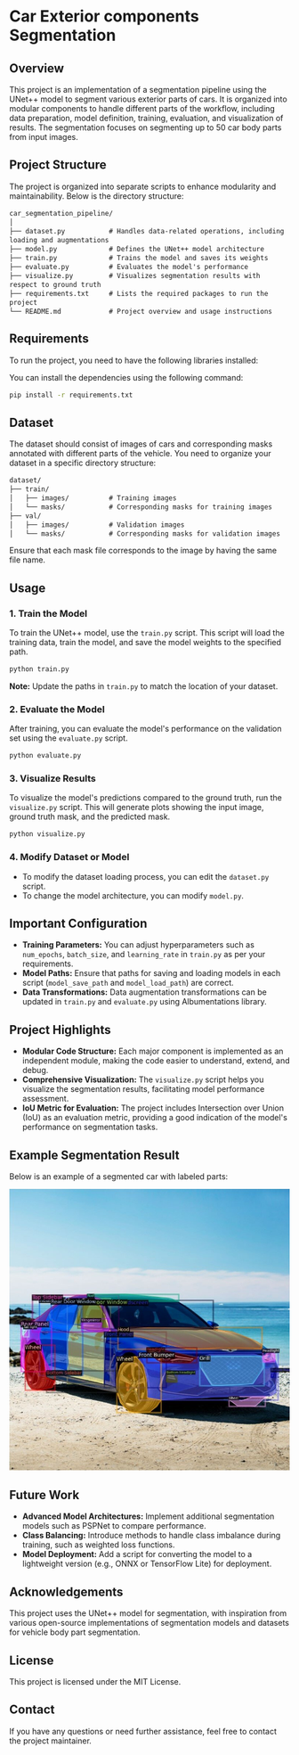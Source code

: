 
# Car Exterior components Segmentation 

## Overview
This project is an implementation of a segmentation pipeline using the UNet++ model to segment various exterior parts of cars. It is organized into modular components to handle different parts of the workflow, including data preparation, model definition, training, evaluation, and visualization of results. The segmentation focuses on segmenting up to 50 car body parts from input images.

## Project Structure
The project is organized into separate scripts to enhance modularity and maintainability. Below is the directory structure:

```
car_segmentation_pipeline/
│
├── dataset.py           # Handles data-related operations, including loading and augmentations
├── model.py             # Defines the UNet++ model architecture
├── train.py             # Trains the model and saves its weights
├── evaluate.py          # Evaluates the model's performance
├── visualize.py         # Visualizes segmentation results with respect to ground truth
├── requirements.txt     # Lists the required packages to run the project
└── README.md            # Project overview and usage instructions
```

## Requirements
To run the project, you need to have the following libraries installed:

You can install the dependencies using the following command:

```bash
pip install -r requirements.txt
```

## Dataset
The dataset should consist of images of cars and corresponding masks annotated with different parts of the vehicle. You need to organize your dataset in a specific directory structure:

```
dataset/
├── train/
│   ├── images/          # Training images
│   └── masks/           # Corresponding masks for training images
├── val/
│   ├── images/          # Validation images
│   └── masks/           # Corresponding masks for validation images
```

Ensure that each mask file corresponds to the image by having the same file name.

## Usage
### 1. Train the Model
To train the UNet++ model, use the `train.py` script. This script will load the training data, train the model, and save the model weights to the specified path.

```bash
python train.py
```

**Note:** Update the paths in `train.py` to match the location of your dataset.

### 2. Evaluate the Model
After training, you can evaluate the model's performance on the validation set using the `evaluate.py` script.

```bash
python evaluate.py
```

### 3. Visualize Results
To visualize the model's predictions compared to the ground truth, run the `visualize.py` script. This will generate plots showing the input image, ground truth mask, and the predicted mask.

```bash
python visualize.py
```

### 4. Modify Dataset or Model
- To modify the dataset loading process, you can edit the `dataset.py` script.
- To change the model architecture, you can modify `model.py`.

## Important Configuration
- **Training Parameters:** You can adjust hyperparameters such as `num_epochs`, `batch_size`, and `learning_rate` in `train.py` as per your requirements.
- **Model Paths:** Ensure that paths for saving and loading models in each script (`model_save_path` and `model_load_path`) are correct.
- **Data Transformations:** Data augmentation transformations can be updated in `train.py` and `evaluate.py` using Albumentations library.

## Project Highlights
- **Modular Code Structure:** Each major component is implemented as an independent module, making the code easier to understand, extend, and debug.
- **Comprehensive Visualization:** The `visualize.py` script helps you visualize the segmentation results, facilitating model performance assessment.
- **IoU Metric for Evaluation:** The project includes Intersection over Union (IoU) as an evaluation metric, providing a good indication of the model's performance on segmentation tasks.

## Example Segmentation Result
Below is an example of a segmented car with labeled parts:

![Car Segmentation Example](./demo.jpg)

## Future Work
- **Advanced Model Architectures:** Implement additional segmentation models such as PSPNet to compare performance.
- **Class Balancing:** Introduce methods to handle class imbalance during training, such as weighted loss functions.
- **Model Deployment:** Add a script for converting the model to a lightweight version (e.g., ONNX or TensorFlow Lite) for deployment.

## Acknowledgements
This project uses the UNet++ model for segmentation, with inspiration from various open-source implementations of segmentation models and datasets for vehicle body part segmentation.

## License
This project is licensed under the MIT License.

## Contact
If you have any questions or need further assistance, feel free to contact the project maintainer.

